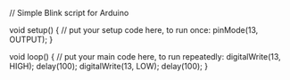 // Simple Blink script for Arduino

void setup() {
  // put your setup code here, to run once:
  pinMode(13, OUTPUT);
}

void loop() {
  // put your main code here, to run repeatedly:
  digitalWrite(13, HIGH);
  delay(100);
  digitalWrite(13, LOW);
  delay(100);
}
